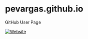 # pevargas.github.io
GitHub User Page

[![Website](https://img.shields.io/badge/yes-this_is_patrick-00A5C9.svg)](http://www.yesthisispatrick.com)
